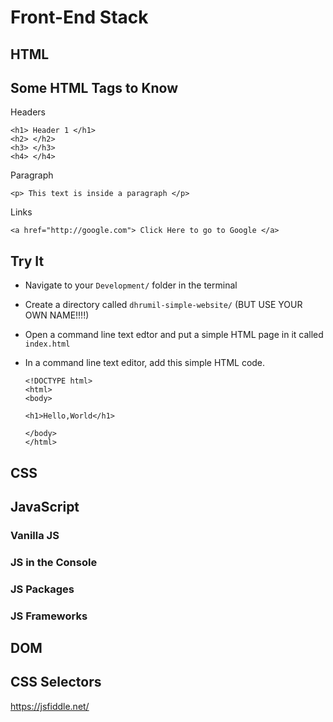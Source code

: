# Front-End Stack

## HTML

## Some HTML Tags to Know

Headers
```
<h1> Header 1 </h1>
<h2> </h2>
<h3> </h3>
<h4> </h4>
```

Paragraph
```
<p> This text is inside a paragraph </p>
```

Links

```
<a href="http://google.com"> Click Here to go to Google </a>
```


## Try It

* Navigate to your `Development/` folder in the terminal
* Create a directory called `dhrumil-simple-website/` (BUT USE YOUR OWN NAME!!!!)
* Open a command line text edtor and put a simple HTML page in it called `index.html`
* In a command line text editor, add this simple HTML code.

	```
	<!DOCTYPE html>
	<html>
	<body>
	
	<h1>Hello,World</h1>
		
	</body>
	</html>
	```

## CSS

## JavaScript

### Vanilla JS

### JS in the Console

### JS Packages

### JS Frameworks

## DOM

## CSS Selectors
https://jsfiddle.net/